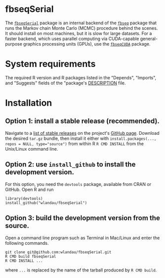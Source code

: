 # fbseqSerial

The [`fbseqSerial`](https://github.com/wlandau/fbseqSerial) package is an internal backend of the [`fbseq`](https://github.com/wlandau/fbseq) package that runs the Markov chain Monte Carlo (MCMC) procedure behind the scenes. It should install on most machines, but it is slow for large datasets. For a faster backend, which uses parallel computing via CUDA-capable general-purpose graphics processing units (GPUs), use the [`fbseqCUDA`](https://github.com/wlandau/fbseqCUDA) package.

# System requirements

The required R version and R packages listed in the  "Depends", "Imports", and "Suggests" fields of the "package's [DESCRIPTION](https://github.com/wlandau/fbseqSerial/blob/master/DESCRIPTION) file.

# Installation

## Option 1: install a stable release (recommended).

Navigate to a [list of stable releases](https://github.com/wlandau/fbseqSerial/releases) on the project's [GitHub page](https://github.com/wlandau/fbseqSerial). Download the desired `tar.gz` bundle, then install it either with `install.packages(..., repos = NULL, type="source")` from within R  `R CMD INSTALL` from the Unix/Linux command line.

## Option 2: use `install_github` to install the development version.

For this option, you need the `devtools` package, available from CRAN or GitHub. Open R and run 

```{r, eval=F}
library(devtools)
install_github("wlandau/fbseqSerial")
```

## Option 3: build the development version from the source.

Open a command line program such as Terminal in Mac/Linux and enter the following commands.

```
git clone git@github.com:wlandau/fbseqSerial.git
R CMD build fbseqSerial
R CMD INSTALL ...
```

where `...` is replaced by the name of the tarball produced by `R CMD build`. 
